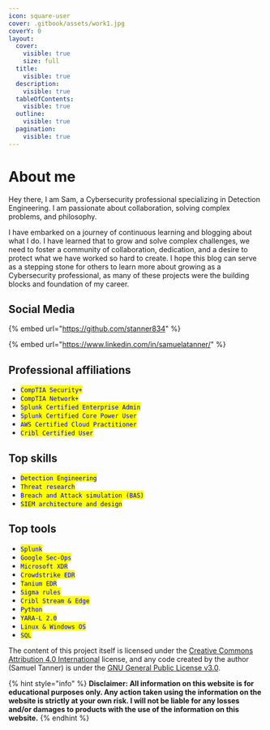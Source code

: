 ```yaml
---
icon: square-user
cover: .gitbook/assets/work1.jpg
coverY: 0
layout:
  cover:
    visible: true
    size: full
  title:
    visible: true
  description:
    visible: true
  tableOfContents:
    visible: true
  outline:
    visible: true
  pagination:
    visible: true
---
```


# About me

Hey there, I am Sam, a Cybersecurity professional specializing in Detection Engineering. I am passionate about collaboration, solving complex problems, and philosophy.

I have embarked on a journey of continuous learning and blogging about what I do. I have learned that to grow and solve complex challenges, we need to foster a community of collaboration, dedication, and a desire to protect what we have worked so hard to create. I hope this blog can serve as a stepping stone for others to learn more about growing as a Cybersecurity professional, as many of these projects were the building blocks and foundation of my career.

## Social Media

{% embed url="https://github.com/stanner834" %}

{% embed url="https://www.linkedin.com/in/samuelatanner/" %}

## Professional affiliations

* <mark style="color:blue;">`CompTIA Security+`</mark>
* <mark style="color:blue;">`CompTIA Network+`</mark>
* <mark style="color:blue;">`Splunk Certified Enterprise Admin`</mark>
* <mark style="color:blue;">`Splunk Certified Core Power User`</mark>
* <mark style="color:blue;">`AWS Certified Cloud Practitioner`</mark>
* <mark style="color:blue;">`Cribl Certified User`</mark>

## Top skills

* <mark style="color:blue;">`Detection Engineering`</mark>
* <mark style="color:blue;">`Threat research`</mark>
* <mark style="color:blue;">`Breach and Attack simulation (BAS)`</mark>
* <mark style="color:blue;">`SIEM architecture and design`</mark>

## Top tools

* <mark style="color:blue;">`Splunk`</mark>
* <mark style="color:blue;">`Google Sec-Ops`</mark>
* <mark style="color:blue;">`Microsoft XDR`</mark>
* <mark style="color:blue;">`Crowdstrike EDR`</mark>
* <mark style="color:blue;">`Tanium EDR`</mark>
* <mark style="color:blue;">`Sigma rules`</mark>
* <mark style="color:blue;">`Cribl Stream & Edge`</mark>
* <mark style="color:blue;">`Python`</mark>
* <mark style="color:blue;">`YARA-L 2.0`</mark>
* <mark style="color:blue;">`Linux & Windows OS`</mark>
* <mark style="color:blue;">`SQL`</mark>

The content of this project itself is licensed under the [Creative Commons Attribution 4.0 International](https://choosealicense.com/licenses/cc-by-4.0/) license, and any code created by the author (Samuel Tanner) is under the [GNU General Public License v3.0](https://choosealicense.com/licenses/gpl-3.0/).

{% hint style="info" %}
**Disclaimer: All information on this website is for educational purposes only. Any action taken using the information on the website is strictly at your own risk. I will not be liable for any losses and/or damages to products with the use of the information on this website.**
{% endhint %}
